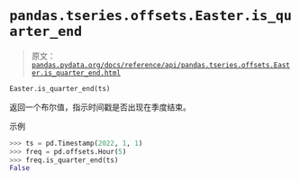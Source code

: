 # `pandas.tseries.offsets.Easter.is_quarter_end`

> 原文：[`pandas.pydata.org/docs/reference/api/pandas.tseries.offsets.Easter.is_quarter_end.html`](https://pandas.pydata.org/docs/reference/api/pandas.tseries.offsets.Easter.is_quarter_end.html)

```py
Easter.is_quarter_end(ts)
```

返回一个布尔值，指示时间戳是否出现在季度结束。

示例

```py
>>> ts = pd.Timestamp(2022, 1, 1)
>>> freq = pd.offsets.Hour(5)
>>> freq.is_quarter_end(ts)
False 
```
